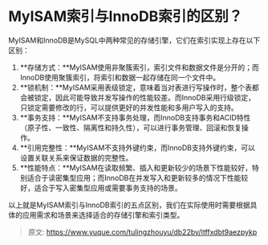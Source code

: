 # MyISAM索引与InnoDB索引的区别？

MyISAM和InnoDB是MySQL中两种常见的存储引擎，它们在索引实现上存在以下区别：

1. **存储方式：**MyISAM使用非聚簇索引，索引文件和数据文件是分开的；而InnoDB使用聚簇索引，将索引和数据一起存储在同一个文件中。
2. **锁机制：**MyISAM采用表级锁定，意味着当对表进行写操作时，整个表都会被锁定，因此可能导致并发写操作的性能较差。而InnoDB采用行级锁定，只锁定需要修改的行，可以提供更好的并发性能和多用户写入的支持。
3. **事务支持：**MyISAM不支持事务处理，而InnoDB支持事务和ACID特性（原子性、一致性、隔离性和持久性），可以进行事务管理、回滚和恢复操作。
4. **引用完整性：**MyISAM不支持外键约束，而InnoDB支持外键约束，可以设置关联关系来保证数据的完整性。
5. **性能特点：**MyISAM在读取频繁、插入和更新较少的场景下性能较好，特别适合于读密集型应用；而InnoDB在并发写入和更新较多的情况下性能较好，适合于写入密集型应用或需要事务支持的场景。

以上就是MyISAM索引与InnoDB索引的五点区别，我们在实际使用时需要根据具体的应用需求和场景来选择适合的存储引擎和索引类型。



> 原文: <https://www.yuque.com/tulingzhouyu/db22bv/ltffxdbt9aezpykp>